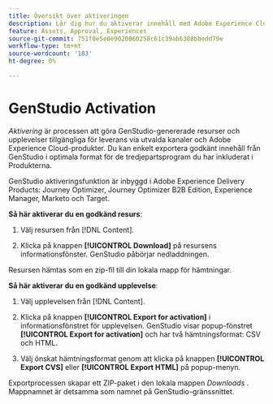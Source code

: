 ```yaml
---
title: Översikt över aktiveringen
description: Lär dig hur du aktiverar innehåll med Adobe Experience Cloud och tredjepartsprogram.
feature: Assets, Approval, Experiences
source-git-commit: 751f0e5e0e9020060258c61c39ab6388bbedd79e
workflow-type: tm+mt
source-wordcount: '183'
ht-degree: 0%

---
```



# GenStudio Activation

_Aktivering_ är processen att göra GenStudio-genererade resurser och upplevelser tillgängliga för leverans via utvalda kanaler och Adobe Experience Cloud-produkter. Du kan enkelt exportera godkänt innehåll från GenStudio i optimala format för de tredjepartsprogram du har inkluderat i Produkterna.

GenStudio aktiveringsfunktion är inbyggd i Adobe Experience Delivery Products: Journey Optimizer, Journey Optimizer B2B Edition, Experience Manager, Marketo och Target.

**Så här aktiverar du en godkänd resurs**:

1. Välj resursen från [!DNL Content].

1. Klicka på knappen **[!UICONTROL Download]** på resursens informationsfönster. GenStudio påbörjar nedladdningen.

Resursen hämtas som en zip-fil till din lokala mapp för hämtningar.

**Så här aktiverar du en godkänd upplevelse**:

1. Välj upplevelsen från [!DNL Content].

1. Klicka på knappen **[!UICONTROL Export for activation]** i informationsfönstret för upplevelsen. GenStudio visar popup-fönstret **[!UICONTROL Export for activation]** och har två hämtningsformat: CSV och HTML.

1. Välj önskat hämtningsformat genom att klicka på knappen **[!UICONTROL Export CVS]** eller **[!UICONTROL Export HTML]** på popup-menyn.

Exportprocessen skapar ett ZIP-paket i den lokala mappen _Downloads_ . Mappnamnet är detsamma som namnet på GenStudio-gränssnittet.
